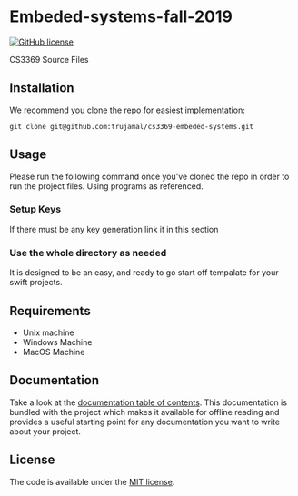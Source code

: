 # Embeded-systems-fall-2019
[![GitHub license](https://img.shields.io/badge/license-MIT-lightgrey.svg)](https://raw.githubusercontent.com/Cuberto/flashy-tabbar/master/LICENSE)

CS3369 Source Files

## Installation
We recommend you clone the repo for easiest implementation:

```
git clone git@github.com:trujamal/cs3369-embeded-systems.git
```

## Usage

Please run the following command once you've cloned the repo in order to run the project files.
Using programs as referenced.

### Setup Keys
If there must be any key generation link it in this section

### Use the whole directory as needed
It is designed to be an easy, and ready to go start off tempalate for your swift projects.

## Requirements
* Unix machine
* Windows Machine
* MacOS Machine

## Documentation

Take a look at the [documentation table of contents](dist/doc/TOC.md).
This documentation is bundled with the project which makes it
available for offline reading and provides a useful starting point for
any documentation you want to write about your project.


## License

The code is available under the [MIT license](LICENSE.txt).
